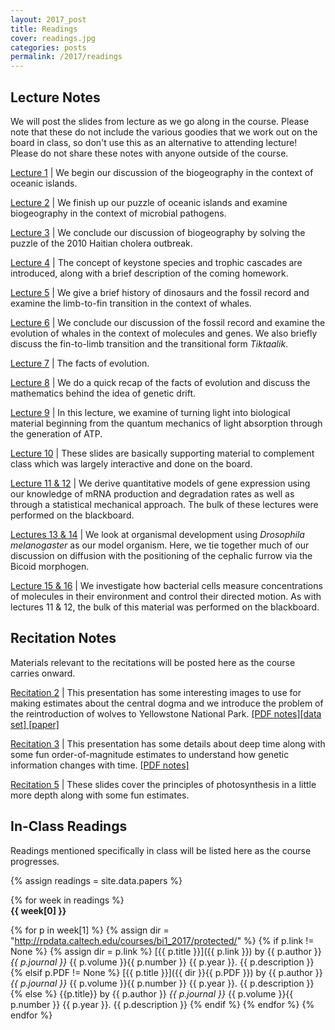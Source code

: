 ```yaml
---
layout: 2017_post
title: Readings
cover: readings.jpg
categories: posts
permalink: /2017/readings
---
```


## Lecture Notes

We will post the slides from lecture as we go along in the course. Please note
that these do not include the various goodies that we work out on the board in
class, so don't use this as an alternative to attending lecture! Please do not
share these notes with anyone outside of the course.

[Lecture 1](http://rpdata.caltech.edu/courses/bi1_2017/protected/Bi1_Sp2017_lec01_Biogeography_of_Oceanic_Islands.pdf) \| We begin our discussion of the biogeography in the context of  oceanic islands.

[Lecture 2](http://rpdata.caltech.edu/courses/bi1_2017/protected/Bi1_Sp2017_lec02_Biogeography_Pathogens.pdf) \| We finish up our puzzle of oceanic islands and examine biogeography in the context of microbial pathogens.

[Lecture 3](http://rpdata.caltech.edu/courses/bi1_2017/protected/Bi1_Sp2017_lec03_Biogeography_Pathogens_Continued.pdf) \| We conclude our discussion of biogeography by solving the puzzle of the 2010 Haitian cholera outbreak.

[Lecture 4](http://rpdata.caltech.edu/courses/bi1_2017/protected/Bi1_Sp2017_lec04_Trophic_Cascades.pdf) \| The concept of keystone species and trophic cascades are introduced, along with a brief description of the coming homework.

[Lecture 5](http://rpdata.caltech.edu/courses/bi1_2017/protected/Bi1_Sp2017_lec05_Fossil_Record.pdf) \| We give a brief history of dinosaurs and the fossil record and examine the limb-to-fin transition in the context of whales.

[Lecture 6](http://rpdata.caltech.edu/courses/bi1_2017/protected/Bi1_Sp2017_lec06_fossil_record_continued.pdf) \| We conclude our discussion of the fossil record
and examine the evolution of whales in the context of molecules and genes. We also briefly discuss the fin-to-limb transition and the transitional form *Tiktaalik*.

[Lecture 7](http://rpdata.caltech.edu/courses/bi1_2017/protected/Bi1_Sp2017_lec07_facts_of_evolution.pdf) \| The facts of evolution.


[Lecture 8](http://rpdata.caltech.edu/courses/bi1_2017/protected/Bi1_Sp2017_lec08_pop_gen.pdf) \| We do a quick recap of the facts of evolution and discuss
the mathematics behind the idea of genetic drift.

[Lecture 9](http://rpdata.caltech.edu/courses/bi1_2017/protected/Bi1_Sp2017_lec09_photosynthesis.pdf) \| In this lecture, we examine of turning light into biological material beginning from the quantum mechanics of light absorption through the generation of ATP.

[Lecture 10](http://rpdata.caltech.edu/courses/bi1_2017/protected/Bi1_Sp2017_lec10_eating_sugar.pdf) \| These slides are basically supporting material to complement class which was largely interactive and done on the board.

[Lecture 11 & 12](http://rpdata.caltech.edu/courses/bi1_2017/protected/Bi1_Sp2017_lec11-12_gene_regulation.pdf) \| We derive quantitative models of gene expression using our knowledge of mRNA production and degradation rates as well as through a statistical mechanical approach. The bulk of these lectures were performed on the blackboard.

[Lectures 13 & 14](http://rpdata.caltech.edu/courses/bi1_2017/protected/Bi1_Sp2017_lec13-14_body_plan.pdf) \| We look at organismal development using *Drosophila melanogaster* as our model organism. Here, we tie together much of our discussion on diffusion with the positioning of the cephalic furrow via the Bicoid morphogen.

[Lecture 15 & 16](http://rpdata.caltech.edu/courses/bi1_2017/protected/Bi1_Sp2017_lec15-16_chemotaxis.pdf) \| We investigate how bacterial cells measure concentrations of molecules in their environment and control their directed motion. As with lectures 11 & 12, the bulk of this material was performed on the blackboard.

## Recitation Notes
Materials relevant to the recitations will be posted here as the course carries
onward.

[Recitation 2](http://rpdata.caltech.edu/courses/bi1_2017/protected/Bi1_Sp2017_rec02_central_dogma.pdf) \| This presentation has some interesting images to use for
making estimates about the central dogma and we introduce the problem of
the reintroduction of wolves to Yellowstone National Park. [\[PDF notes\]](http://rpdata.caltech.edu/courses/bi1_2017/protected/Bi1_Sp2017_rec02_central_dogma_notes.pdf)[\[data set\]](http://rpdata.caltech.edu/courses/bi1_2017/data/yellowstone.zip)[ \[paper\]](http://rpdata.caltech.edu/courses/bi1_2017/protected/Goldberg2014.pdf)


[Recitation 3](http://rpdata.caltech.edu/courses/bi1_2017/protected/Bi1_Sp2017_rec03_deep_time.pdf) \| This presentation has some details about deep time along with some fun order-of-magnitude estimates to understand how genetic information changes with time. [\[PDF notes\]](http://rpdata.caltech.edu/courses/bi1_2017/protected/Bi1_Sp2017_rec03_deep_time_notes.pdf)

[Recitation 5](http://rpdata.caltech.edu/bi1_2017/protected/Bi1_Sp2017_rec05_photosynthesis.pdf) \| These slides cover the principles of photosynthesis in a little more depth along with some fun estimates.

## In-Class Readings

Readings mentioned specifically in class will be listed here as the course progresses.


{% assign readings = site.data.papers %}

{% for week in readings %}
<span style="display: block; font-weight: 500"> <b>{{ week[0] }}</b></span>

{% for p in week[1] %}
{% assign dir = "http://rpdata.caltech.edu/courses/bi1_2017/protected/" %}
{% if p.link != None %}
{% assign dir = p.link %}
[{{ p.title }}]({{ p.link }}) by {{ p.author }} *{{ p.journal }}* {{ p.volume }}{{ p.number }} {{ p.year }}. {{ p.description }}
{% elsif p.PDF != None %}
[{{ p.title }}]({{ dir }}{{ p.PDF }}) by {{ p.author }} *{{ p.journal }}* {{ p.volume }}{{ p.number }} {{ p.year }}. {{ p.description }}
{% else %}
{{p.title}} by {{ p.author }} *{{ p.journal }}* {{ p.volume }}{{ p.number }} {{ p.year }}. {{ p.description }}
{% endif %}
{% endfor %}
{% endfor %}
